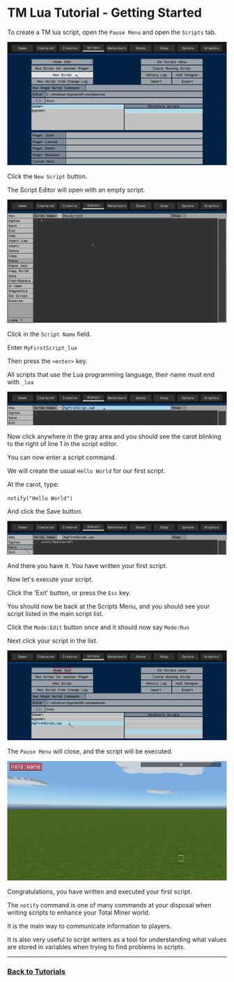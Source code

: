 # TM Lua Tutorial - Getting Started

To create a TM lua script, open the `Pause Menu` and open the `Scripts` tab.

![Scripts Menu](script_menu.png)

Click the `New Script` button.

The Script Editor will open with an empty script.

![Script Editor](editor_empty.png)

Click in the `Script Name` field.

Enter `MyFirstScript_lua`

Then press the `<enter>` key.

All scripts that use the Lua programming language, their name must end with `_lua`

![Script Name](script_name.png)

Now click anywhere in the gray area and you should see the carot blinking to the right of line 1 in the script editor.

You can now enter a script command.

We will create the usual `Hello World` for our first script.

At the carot, type:

`notify("Hello World")`

And click the Save button.

![Hello World](hello_world.png)

And there you have it. You have written your first script.

Now let's execute your script.

Click the 'Exit' button, or press the `Esc` key.

You should now be back at the Scripts Menu, and you should see your script listed in the main script list.

Click the `Mode:Edit` button once and it should now say `Mode:Run`

Next click your script in the list.

![Script Run](script_run.png)

The `Pause Menu` will close, and the script will be executed.

![Notify](notify.png)

Congratulations, you have written and executed your first script.

The `notify` command is one of many commands at your disposal when writing scripts to enhance your Total Miner world.

It is the main way to communicate information to players.

It is also very useful to script writers as a tool for understanding what values are stored in variables when trying to find problems in scripts.

___

### [Back to Tutorials](../lua-tut)